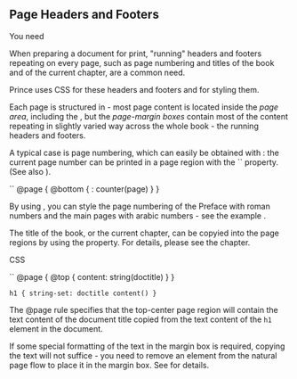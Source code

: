 Page Headers and Footers
------------------------

You need  

When preparing a document for print, "running" headers and footers repeating on every page, such as page numbering and titles of the book and of the current chapter, are a common need.

Prince uses CSS for these headers and footers and for styling them.

Each page is structured in - most page content is located inside the *page area*, including the , but the *page-margin boxes* contain most of the content repeating in slightly varied way across the whole book - the running headers and footers.

A typical case is page numbering, which can easily be obtained with : the current page number can be printed in a page region with the `` property. (See also ).

``
    @page {
        @bottom {
            : counter(page)
        }
    }

By using , you can style the page numbering of the Preface with roman numbers and the main pages with arabic numbers - see the example .

The title of the book, or the current chapter, can be copyied into the page regions by using the property. For details, please see the chapter.

CSS

``
    @page {
        @top { content: string(doctitle) }
    }

    h1 { string-set: doctitle content() }

The @page rule specifies that the top-center page region will contain the text content of the document title copied from the text content of the `h1` element in the document.

If some special formatting of the text in the margin box is required, copying the text will not suffice - you need to remove an element from the natural page flow to place it in the margin box. See for details.
